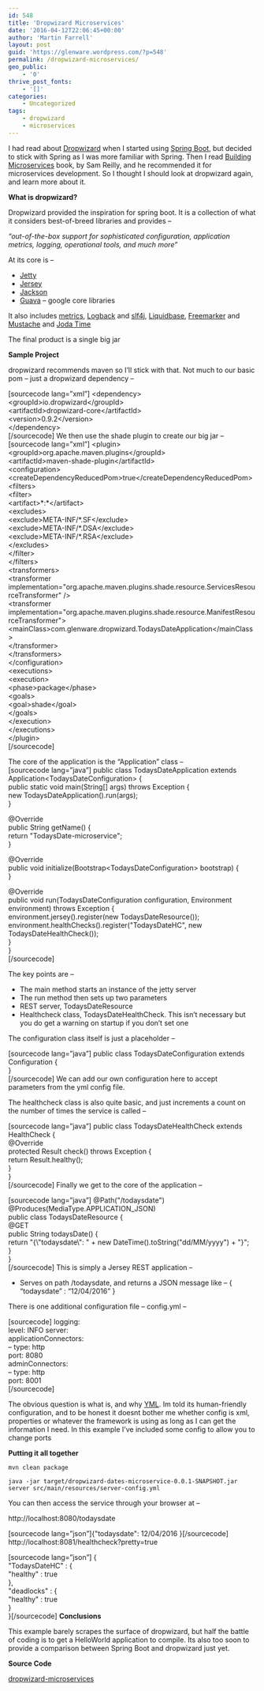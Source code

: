 ```yaml
---
id: 548
title: 'Dropwizard Microservices'
date: '2016-04-12T22:06:45+00:00'
author: 'Martin Farrell'
layout: post
guid: 'https://glenware.wordpress.com/?p=548'
permalink: /dropwizard-microservices/
geo_public:
    - '0'
thrive_post_fonts:
    - '[]'
categories:
    - Uncategorized
tags:
    - dropwizard
    - microservices
---
```


I had read about [Dropwizard](http://www.dropwizard.io) when I started using [Spring Boot](http://projects.spring.io/spring-boot), but decided to stick with Spring as I was more familiar with Spring. Then I read [Building Microservices](http://shop.oreilly.com/product/0636920033158.do) book, by Sam Reilly, and he recommended it for microservices development. So I thought I should look at dropwizard again, and learn more about it.

**What is dropwizard?**

Dropwizard provided the inspiration for spring boot. It is a collection of what it considers best-of-breed libraries and provides –

*“out-of-the-box support for sophisticated configuration, application metrics, logging, operational tools, and much more”*

At its core is –

- [Jetty](http://www.eclipse.org/jetty)
- [Jersey](https://jersey.java.net)
- [Jackson](http://wiki.fasterxml.com/JacksonHome)
- [Guava](https://github.com/google/guava) – google core libraries

It also includes [metrics](http://metrics.codahale.com), [Logback](http://logback.qos.ch) and [slf4j](http://www.slf4j.org), [Liquidbase](http://www.liquibase.org), [Freemarker](http://freemarker.sourceforge.net) and [Mustache](http://mustache.github.io) and [Joda Time](http://joda-time.sourceforge.net)

The final product is a single big jar

**Sample Project**

dropwizard recommends maven so I’ll stick with that. Not much to our basic pom – just a dropwizard dependency –

\[sourcecode lang=”xml”\] &lt;dependency&gt;  
 &lt;groupId&gt;io.dropwizard&lt;/groupId&gt;  
 &lt;artifactId&gt;dropwizard-core&lt;/artifactId&gt;  
 &lt;version&gt;0.9.2&lt;/version&gt;  
 &lt;/dependency&gt;  
\[/sourcecode\] We then use the shade plugin to create our big jar –  
\[sourcecode lang=”xml”\] &lt;plugin&gt;  
 &lt;groupId&gt;org.apache.maven.plugins&lt;/groupId&gt;  
 &lt;artifactId&gt;maven-shade-plugin&lt;/artifactId&gt;  
 &lt;configuration&gt;  
 &lt;createDependencyReducedPom&gt;true&lt;/createDependencyReducedPom&gt;  
 &lt;filters&gt;  
 &lt;filter&gt;  
 &lt;artifact&gt;\*:\*&lt;/artifact&gt;  
 &lt;excludes&gt;  
 &lt;exclude&gt;META-INF/\*.SF&lt;/exclude&gt;  
 &lt;exclude&gt;META-INF/\*.DSA&lt;/exclude&gt;  
 &lt;exclude&gt;META-INF/\*.RSA&lt;/exclude&gt;  
 &lt;/excludes&gt;  
 &lt;/filter&gt;  
 &lt;/filters&gt;  
 &lt;transformers&gt;  
 &lt;transformer implementation="org.apache.maven.plugins.shade.resource.ServicesResourceTransformer" /&gt;  
 &lt;transformer implementation="org.apache.maven.plugins.shade.resource.ManifestResourceTransformer"&gt;  
 &lt;mainClass&gt;com.glenware.dropwizard.TodaysDateApplication&lt;/mainClass&gt;  
 &lt;/transformer&gt;  
 &lt;/transformers&gt;  
 &lt;/configuration&gt;  
 &lt;executions&gt;  
 &lt;execution&gt;  
 &lt;phase&gt;package&lt;/phase&gt;  
 &lt;goals&gt;  
 &lt;goal&gt;shade&lt;/goal&gt;  
 &lt;/goals&gt;  
 &lt;/execution&gt;  
 &lt;/executions&gt;  
 &lt;/plugin&gt;  
\[/sourcecode\]

The core of the application is the “Application” class –  
\[sourcecode lang=”java”\] public class TodaysDateApplication extends Application&lt;TodaysDateConfiguration&gt; {  
 public static void main(String\[\] args) throws Exception {  
 new TodaysDateApplication().run(args);  
 }

 @Override  
 public String getName() {  
 return "TodaysDate-microservice";  
 }

 @Override  
 public void initialize(Bootstrap&lt;TodaysDateConfiguration&gt; bootstrap) {  
 }

 @Override  
 public void run(TodaysDateConfiguration configuration, Environment environment) throws Exception {  
 environment.jersey().register(new TodaysDateResource());  
 environment.healthChecks().register("TodaysDateHC", new TodaysDateHealthCheck());  
 }  
}  
\[/sourcecode\]

The key points are –

- The main method starts an instance of the jetty server
- The run method then sets up two parameters
- REST server, TodaysDateResource
- Healthcheck class, TodaysDateHealthCheck. This isn’t necessary but you do get a warning on startup if you don’t set one

The configuration class itself is just a placeholder –

\[sourcecode lang=”java”\] public class TodaysDateConfiguration extends Configuration {  
}  
\[/sourcecode\] We can add our own configuration here to accept parameters from the yml config file.

The healthcheck class is also quite basic, and just increments a count on the number of times the service is called –

\[sourcecode lang=”java”\] public class TodaysDateHealthCheck extends HealthCheck {  
 @Override  
 protected Result check() throws Exception {  
 return Result.healthy();  
 }  
}  
\[/sourcecode\] Finally we get to the core of the application –

\[sourcecode lang=”java”\] @Path("/todaysdate")  
@Produces(MediaType.APPLICATION\_JSON)  
public class TodaysDateResource {  
 @GET  
 public String todaysDate() {  
 return "{\\"todaysdate\\": " + new DateTime().toString("dd/MM/yyyy") + "}";  
 }  
}  
\[/sourcecode\] This is simply a Jersey REST application –

- Serves on path /todaysdate, and returns a JSON message like – { “todaysdate” : “12/04/2016” }

There is one additional configuration file – config.yml –

\[sourcecode\] logging:  
 level: INFO server:  
 applicationConnectors:  
 – type: http  
 port: 8080  
 adminConnectors:  
 – type: http  
 port: 8001  
\[/sourcecode\]

The obvious question is what is, and why [YML](http://www.yaml.org). Im told its human-friendly configuration, and to be honest it doesnt bother me whether config is xml, properties or whatever the framework is using as long as I can get the information I need. In this example I’ve included some config to allow you to change ports

**Putting it all together**

`mvn clean package`

`java -jar target/dropwizard-dates-microservice-0.0.1-SNAPSHOT.jar server src/main/resources/server-config.yml`

You can then access the service through your browser at –

http://localhost:8080/todaysdate

\[sourcecode lang=”json”\]{"todaysdate": 12/04/2016 }\[/sourcecode\] http://localhost:8081/healthcheck?pretty=true

\[sourcecode lang=”json”\] {  
 "TodaysDateHC" : {  
 "healthy" : true  
 },  
 "deadlocks" : {  
 "healthy" : true  
 }  
}\[/sourcecode\] **Conclusions**

This example barely scrapes the surface of dropwizard, but half the battle of coding is to get a HelloWorld application to compile. Its also too soon to provide a comparison between Spring Boot and dropwizard just yet.

**Source Code**

[dropwizard-microservices](https://github.com/farrelmr/dropwizard-microservices/)